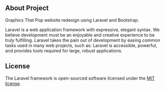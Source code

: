 ## About Project
Graphics That Pop website redesign using Laravel and Bootstrap.

Laravel is a web application framework with expressive, elegant syntax. We believe development must be an enjoyable and creative experience to be truly fulfilling. Laravel takes the pain out of development by easing common tasks used in many web projects, such as:
Laravel is accessible, powerful, and provides tools required for large, robust applications.

## License

The Laravel framework is open-sourced software licensed under the [MIT license](https://opensource.org/licenses/MIT).
